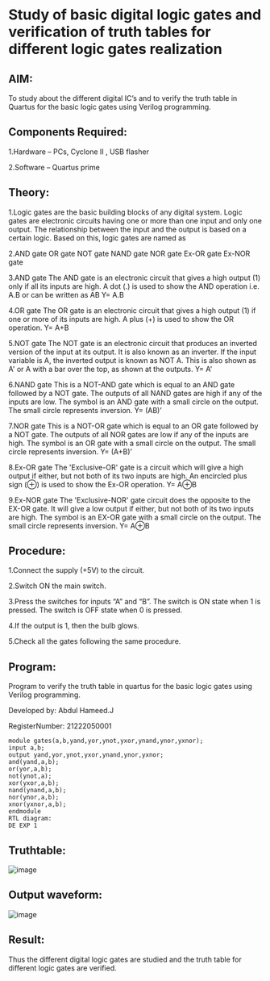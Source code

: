# Study of basic digital logic gates and verification of truth tables for different logic gates realization
## AIM:
To study about the different digital IC’s and to verify the truth table in Quartus for the basic logic gates using Verilog programming.

## Components Required:
1.Hardware – PCs, Cyclone II , USB flasher

2.Software – Quartus prime

## Theory:
1.Logic gates are the basic building blocks of any digital system. Logic gates are electronic circuits having one or more than one input and only one output. The relationship between the input and the output is based on a certain logic. Based on this, logic gates are named as

2.AND gate OR gate NOT gate NAND gate NOR gate Ex-OR gate Ex-NOR gate

3.AND gate The AND gate is an electronic circuit that gives a high output (1) only if all its inputs are high. A dot (.) is used to show the AND operation i.e. A.B or can be written as AB
Y= A.B

4.OR gate The OR gate is an electronic circuit that gives a high output (1) if one or more of its inputs are high. A plus (+) is used to show the OR operation.
Y= A+B

5.NOT gate The NOT gate is an electronic circuit that produces an inverted version of the input at its output. It is also known as an inverter. If the input variable is A, the inverted output is known as NOT A. This is also shown as A' or A with a bar over the top, as shown at the outputs.
Y= A'

6.NAND gate This is a NOT-AND gate which is equal to an AND gate followed by a NOT gate. The outputs of all NAND gates are high if any of the inputs are low. The symbol is an AND gate with a small circle on the output. The small circle represents inversion.
Y= (AB)’

7.NOR gate This is a NOT-OR gate which is equal to an OR gate followed by a NOT gate. The outputs of all NOR gates are low if any of the inputs are high. The symbol is an OR gate with a small circle on the output. The small circle represents inversion.
Y= (A+B)’

8.Ex-OR gate The 'Exclusive-OR' gate is a circuit which will give a high output if either, but not both of its two inputs are high. An encircled plus sign (⊕) is used to show the Ex-OR operation.
Y= A⊕B

9.Ex-NOR gate The 'Exclusive-NOR' gate circuit does the opposite to the EX-OR gate. It will give a low output if either, but not both of its two inputs are high. The symbol is an EX-OR gate with a small circle on the output. The small circle represents inversion.
Y= A⊕B

## Procedure:
1.Connect the supply (+5V) to the circuit.

2.Switch ON the main switch.

3.Press the switches for inputs “A” and “B”. The switch is ON state when 1 is pressed. The switch is OFF state when 0 is pressed.

4.If the output is 1, then the bulb glows.

5.Check all the gates following the same procedure.

## Program:

Program to verify the truth table in quartus for the basic logic gates using Verilog programming.

Developed by: Abdul Hameed.J

RegisterNumber: 21222050001
```
module gates(a,b,yand,yor,ynot,yxor,ynand,ynor,yxnor);
input a,b;
output yand,yor,ynot,yxor,ynand,ynor,yxnor;
and(yand,a,b);
or(yor,a,b);
not(ynot,a);
xor(yxor,a,b);
nand(ynand,a,b);
nor(ynor,a,b);
xnor(yxnor,a,b);
endmodule
RTL diagram:
DE EXP 1
```
## Truthtable:
![image](https://github.com/lovelydevil36/Study-of-basic-digital-IC-s-and-verification-of-truth-tables-for-different-logic-gates-realization-/assets/123564624/1bdb56db-2b1e-4f76-b434-83bac1ee67ed)


## Output waveform:

![image](https://github.com/lovelydevil36/Study-of-basic-digital-IC-s-and-verification-of-truth-tables-for-different-logic-gates-realization-/assets/123564624/948685e3-9d49-4a6a-885a-510018ccb468)


## Result:
Thus the different digital logic gates are studied and the truth table for different logic gates are verified.
